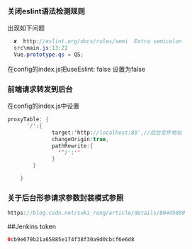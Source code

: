 ### 关闭eslint语法检测规则
出现如下问题
```java
  ✘  http://eslint.org/docs/rules/semi  Extra semicolon  
  src\main.js:13:22
  Vue.prototype.qs = QS;
```
在config的index.js把useEslint: false 设置为false

### 前端请求转发到后台
在config的index.js中设置
```java
proxyTable: {
      '/':{
              target:'http://localhost:80',//后台文件地址
              changeOrigin:true,
              pathRewrite:{
                '^/':''
              }
        }

    }
```
### 关于后台形参请求参数封装模式参照
```java
https://blog.csdn.net/suki_rong/article/details/80445880
```

##Jenkins token
```java
0cb9e679b21a65885e174f38f30a9d0cbcf6e6d8
```